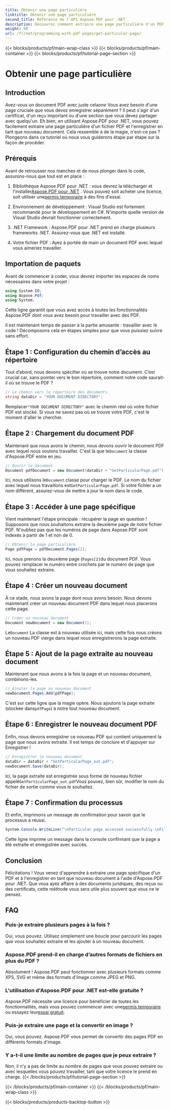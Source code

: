 ```yaml
---
title: Obtenir une page particulière
linktitle: Obtenir une page particulière
second_title: Référence de l'API Aspose.PDF pour .NET
description: Découvrez comment extraire une page particulière d'un PDF et l'enregistrer en tant que nouveau document à l'aide d'Aspose.PDF pour .NET dans ce guide étape par étape.
weight: 90
url: /fr/net/programming-with-pdf-pages/get-particular-page/
---
```


{{< blocks/products/pf/main-wrap-class >}}
{{< blocks/products/pf/main-container >}}
{{< blocks/products/pf/tutorial-page-section >}}

# Obtenir une page particulière

## Introduction

 Avez-vous un document PDF avec juste cela*one* Vous avez besoin d'une page cruciale que vous devez enregistrer séparément ? Il peut s'agir d'un certificat, d'un reçu important ou d'une section que vous devez partager avec quelqu'un. Eh bien, en utilisant Aspose.PDF pour .NET, vous pouvez facilement extraire une page particulière d'un fichier PDF et l'enregistrer en tant que nouveau document. Cela ressemble à de la magie, n'est-ce pas ? Plongeons dans ce tutoriel où nous vous guiderons étape par étape sur la façon de procéder.

## Prérequis

Avant de retrousser nos manches et de nous plonger dans le code, assurons-nous que tout est en place :

1.  Bibliothèque Aspose.PDF pour .NET : vous devrez la télécharger et l'installer[Aspose.PDF pour .NET](https://releases.aspose.com/pdf/net/) . Vous pouvez soit acheter une licence, soit utiliser une[permis temporaire](https://purchase.aspose.com/temporary-license/) à des fins d'essai.
   
2. Environnement de développement : Visual Studio est fortement recommandé pour le développement en C#. N'importe quelle version de Visual Studio devrait fonctionner correctement.

3. .NET Framework : Aspose.PDF pour .NET prend en charge plusieurs frameworks .NET. Assurez-vous que .NET est installé.

4. Votre fichier PDF : Ayez à portée de main un document PDF avec lequel vous aimeriez travailler.

## Importation de paquets

Avant de commencer à coder, vous devrez importer les espaces de noms nécessaires dans votre projet :

```csharp
using System.IO;
using Aspose.Pdf;
using System;
```

Cette ligne garantit que vous avez accès à toutes les fonctionnalités Aspose.PDF dont vous avez besoin pour travailler avec des PDF.

Il est maintenant temps de passer à la partie amusante : travailler avec le code ! Décomposons cela en étapes simples pour que vous puissiez suivre sans effort.

## Étape 1 : Configuration du chemin d’accès au répertoire

Tout d’abord, nous devons spécifier où se trouve notre document. C’est crucial car, sans pointer vers le bon répertoire, comment notre code saurait-il où se trouve le PDF ?

```csharp
// Le chemin vers le répertoire des documents.
string dataDir = "YOUR DOCUMENT DIRECTORY";
```

 Remplacer`"YOUR DOCUMENT DIRECTORY"` avec le chemin réel où votre fichier PDF est stocké. Si vous ne savez pas où se trouve votre PDF, c'est le moment d'aller le chercher.

## Étape 2 : Chargement du document PDF

 Maintenant que nous avons le chemin, nous devons ouvrir le document PDF avec lequel nous voulons travailler. C'est là que le`Document` la classe d'Aspose.PDF entre en jeu.

```csharp
// Ouvrir le document
Document pdfDocument = new Document(dataDir + "GetParticularPage.pdf");
```

 Ici, nous utilisons le`Document` classe pour charger le PDF. Le nom du fichier avec lequel nous travaillons est`GetParticularPage.pdf`. Si votre fichier a un nom différent, assurez-vous de mettre à jour le nom dans le code.

## Étape 3 : Accéder à une page spécifique

Vient maintenant l'étape principale : récupérer la page en question ! Supposons que nous souhaitons extraire la deuxième page de notre fichier PDF. N'oubliez pas que les numéros de page dans Aspose.PDF sont indexés à partir de 1 et non de 0.

```csharp
// Obtenir la page particulière
Page pdfPage = pdfDocument.Pages[2];
```

Ici, nous prenons la deuxième page (`Pages[2]`du document PDF. Vous pouvez remplacer le numéro entre crochets par le numéro de page que vous souhaitez extraire.

## Étape 4 : Créer un nouveau document

À ce stade, nous avons la page dont nous avons besoin. Nous devons maintenant créer un nouveau document PDF dans lequel nous placerons cette page.

```csharp
// Créer un nouveau document
Document newDocument = new Document();
```

 Le`Document` La classe est à nouveau utilisée ici, mais cette fois nous créons un nouveau PDF vierge dans lequel nous enregistrerons la page extraite.

## Étape 5 : Ajout de la page extraite au nouveau document

Maintenant que nous avons à la fois la page et un nouveau document, combinons-les.

```csharp
// Ajouter la page au nouveau document
newDocument.Pages.Add(pdfPage);
```

 C'est sur cette ligne que la magie opère. Nous ajoutons la page extraite (stockée dans`pdfPage`) à notre tout nouveau document.

## Étape 6 : Enregistrer le nouveau document PDF

Enfin, nous devons enregistrer ce nouveau PDF qui contient uniquement la page que nous avons extraite. Il est temps de conclure et d'appuyer sur Enregistrer !

```csharp
// Enregistrer le nouveau document
dataDir = dataDir + "GetParticularPage_out.pdf";
newDocument.Save(dataDir);
```

 Ici, la page extraite est enregistrée sous forme de nouveau fichier appelé`GetParticularPage_out.pdf`Vous pouvez, bien sûr, modifier le nom du fichier de sortie comme vous le souhaitez. 

## Étape 7 : Confirmation du processus

Et enfin, imprimons un message de confirmation pour savoir que le processus a réussi.

```csharp
System.Console.WriteLine("\nParticular page accessed successfully.\nFile saved at " + dataDir);
```

Cette ligne imprime un message dans la console confirmant que la page a été extraite et enregistrée avec succès.

## Conclusion

Félicitations ! Vous venez d'apprendre à extraire une page spécifique d'un PDF et à l'enregistrer en tant que nouveau document à l'aide d'Aspose.PDF pour .NET. Que vous ayez affaire à des documents juridiques, des reçus ou des certificats, cette méthode vous sera utile plus souvent que vous ne le pensez.

## FAQ

### Puis-je extraire plusieurs pages à la fois ?  
Oui, vous pouvez. Utilisez simplement une boucle pour parcourir les pages que vous souhaitez extraire et les ajouter à un nouveau document.

### Aspose.PDF prend-il en charge d’autres formats de fichiers en plus du PDF ?  
Absolument ! Aspose.PDF peut fonctionner avec plusieurs formats comme XPS, SVG et même des formats d'image comme JPEG et PNG.

### L'utilisation d'Aspose.PDF pour .NET est-elle gratuite ?  
Aspose.PDF nécessite une licence pour bénéficier de toutes les fonctionnalités, mais vous pouvez commencer avec une[permis temporaire](https://purchase.aspose.com/temporary-license/) ou essayez leur[essai gratuit](https://releases.aspose.com/).

### Puis-je extraire une page et la convertir en image ?  
Oui, vous pouvez. Aspose.PDF vous permet de convertir des pages PDF en différents formats d'image.

### Y a-t-il une limite au nombre de pages que je peux extraire ?  
Non, il n'y a pas de limite au nombre de pages que vous pouvez extraire ou avec lesquelles vous pouvez travailler, tant que votre licence le prend en charge.
{{< /blocks/products/pf/tutorial-page-section >}}

{{< /blocks/products/pf/main-container >}}
{{< /blocks/products/pf/main-wrap-class >}}

{{< blocks/products/products-backtop-button >}}
